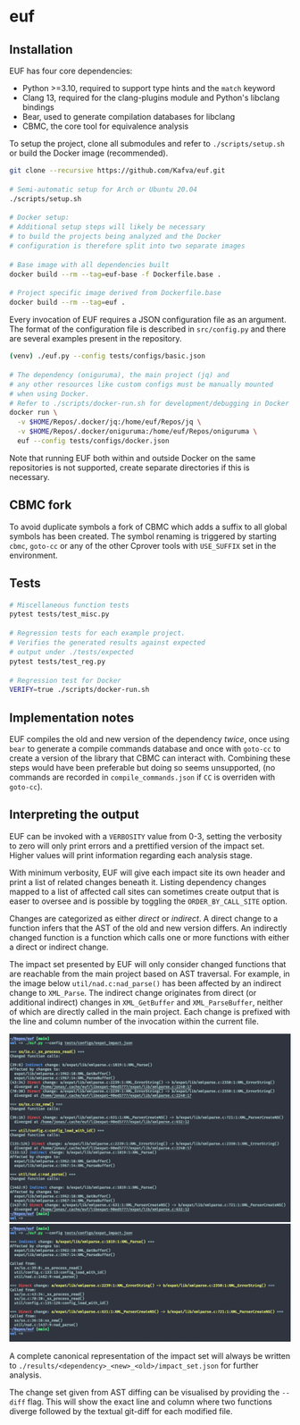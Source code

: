 # euf

## Installation
EUF has four core dependencies:
* Python >=3.10, required to support type hints and the `match` keyword
* Clang 13, required for the clang-plugins module and Python's libclang bindings
* Bear, used to generate compilation databases for libclang
* CBMC, the core tool for equivalence analysis 

To setup the project, clone all submodules and refer to `./scripts/setup.sh` or build the Docker image (recommended).

```sh
git clone --recursive https://github.com/Kafva/euf.git

# Semi-automatic setup for Arch or Ubuntu 20.04
./scripts/setup.sh

# Docker setup:
# Additional setup steps will likely be necessary
# to build the projects being analyzed and the Docker
# configuration is therefore split into two separate images

# Base image with all dependencies built
docker build --rm --tag=euf-base -f Dockerfile.base .

# Project specific image derived from Dockerfile.base
docker build --rm --tag=euf . 
```

Every invocation of EUF requires a JSON configuration file as an argument. The format of the configuration file is described in `src/config.py` and there are several examples present in the repository.

```sh
(venv) ./euf.py --config tests/configs/basic.json

# The dependency (oniguruma), the main project (jq) and
# any other resources like custom configs must be manually mounted 
# when using Docker.
# Refer to ./scripts/docker-run.sh for development/debugging in Docker
docker run \
  -v $HOME/Repos/.docker/jq:/home/euf/Repos/jq \
  -v $HOME/Repos/.docker/oniguruma:/home/euf/Repos/oniguruma \
  euf --config tests/configs/docker.json
```

Note that running EUF both within and outside Docker on the same repositories is not supported,
create separate directories if this is necessary.

## CBMC fork
To avoid duplicate symbols a fork of CBMC which adds a suffix to all global symbols has been created. The symbol renaming is triggered by starting `cbmc`, `goto-cc` or any of the other Cprover tools with `USE_SUFFIX` set in the environment.

## Tests
```sh
# Miscellaneous function tests
pytest tests/test_misc.py

# Regression tests for each example project.
# Verifies the generated results against expected
# output under ./tests/expected
pytest tests/test_reg.py

# Regression test for Docker
VERIFY=true ./scripts/docker-run.sh
```

## Implementation notes
EUF compiles the old and new version of the dependency _twice_, once using `bear` to generate a compile commands database and once with `goto-cc` to create a version of the library that CBMC can interact with. Combining these steps would have been preferable but doing so seems unsupported, (no commands are recorded in `compile_commands.json` if `CC` is overriden with `goto-cc`).

## Interpreting the output
EUF can be invoked with a `VERBOSITY` value from 0-3, setting the verbosity to zero will only print errors and a prettified version of the impact set. Higher values will print information regarding each analysis stage. 

With minimum verbosity, EUF will give each impact site its own header and print a list of related changes beneath it. Listing dependency changes mapped to a list of affected call sites can sometimes create output that is easer to oversee and is possible by toggling the `ORDER_BY_CALL_SITE` option.

Changes are categorized as either *direct* or *indirect*. A direct change to a function infers that the AST of the old and new version differs. An indirectly changed function is a function which calls one or more functions with either a direct or indirect change.

The impact set presented by EUF will only consider changed functions that are reachable from the main project based on AST traversal. For example, in the image below `util/nad.c:nad_parse()` has been affected by an indirect change to `XML_Parse`. The indirect change originates from direct (or additional indirect) changes in `XML_GetBuffer` and `XML_ParseBuffer`, neither of which are directly called in the main project. Each change is prefixed with the line and column number of the invocation within the current file.

![](.assets/impact_set_example.png)
![](.assets/impact_set_example_2.png)

A complete canonical representation of the impact set will always be written to `./results/<dependency>_<new>_<old>/impact_set.json` for further analysis.

The change set given from AST diffing can be visualised by providing the `--diff` flag. This will show the exact line and column where two functions diverge followed by the textual git-diff for each modified file.
